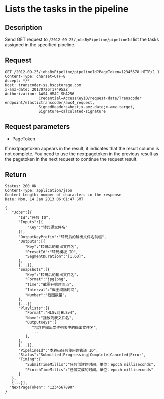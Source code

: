 # Lists the tasks in the pipeline
## Description
Send GET request to `/2012-09-25/jobsByPipeline/pipelineId` list the tasks assigned in the specified pipeline.

## Request
```
GET /2012-09-25/jobsByPipeline/pipelineId?PageToken=12345678 HTTP/1.1
Content-Type: charset=UTF-8
Accept: */*
Host: transcoder-ss.bscstorage.com
x-amz-date: 20170726T174952Z
Authorization: AWS4-HMAC-SHA256
               Credential=AccessKeyID/request-date/Transcoder endpoint/elastictranscoder/aws4_request,
               SignedHeaders=host;x-amz-date;x-amz-target,
               Signature=calculated-signature
```

## Request parameters
- PageToken

If nextpagetoken appears in the result, it indicates that the result column is not complete. You need to use the nextpagetoken in the previous result as the pagetoken in the next request to continue the request result.

## Return
```
Status: 200 OK
Content-Type: application/json
Content-Length: number of characters in the response
Date: Mon, 14 Jan 2013 06:01:47 GMT

{
   "Jobs":[{
      "Id":"任务 ID",
      "Inputs":[{
          "Key":"转码源文件名"
      }],
      "OutputKeyPrefix":"转码后的输出文件名前缀",
      "Outputs":[{
         "Key":"转码后的输出文件名",
         "PresetId":"转码模板 ID",
         "SegmentDuration":"[1,60]",
      },
      {...}],
      "Snapshots":[{
         "Key":"转码后的输出文件名"，
         "Format":"jpg|png",
         "Time":"截图开始时间点",
         "Interval":"截图间隔时间",
         "Number":"截图数量"，
      },
      {...}]
      "Playlists":[{
         "Format":"HLSv3|HLSv4",
         "Name":"播放列表文件名",
         "OutputKeys":[
            "包含在输出文件列表中的输出文件名",
            ...
         ],
      },
      {...}],
      "PipelineId":"本转码任务使用的管道 ID",
      "Status":"Submitted|Progressing|Complete|Canceled|Error",
      "Timing":{
         "SubmitTimeMillis":"任务创建的时间。单位：epoch milliseconds",
         "FinishTimeMillis":"任务完成的时间。单位：epoch milliseconds"
      }
   },
   {...}],
  "NextPageToken": "1234567890"
}
```
